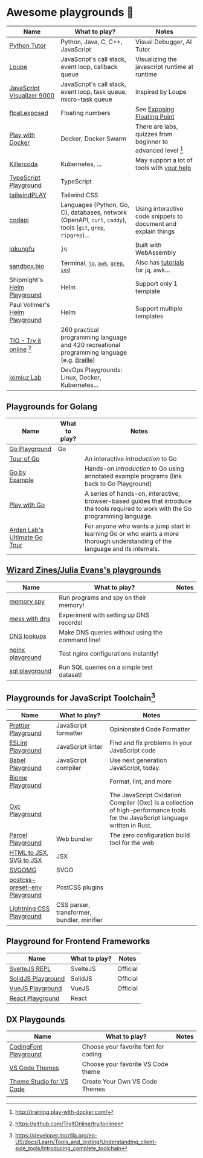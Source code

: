 # Awesome playgrounds 🛝

| Name                                               | What to play?                                                                                                    | Notes                                                          |
| -------------------------------------------------- | ---------------------------------------------------------------------------------------------------------------- | -------------------------------------------------------------- |
| [Python Tutor]                                     | Python, Java, C, C++, JavaScript                                                                                 | Visual Debugger, AI Tutor                                      |
| [Loupe]                                            | JavaScript's call stack, event loop, callback queue                                                              | Visualizing the javascript runtime at runtime                  |
| [JavaScript Visualizer 9000]                       | JavaScript's call stack, event loop, task queue, micro-task queue                                                | Inspired by Loupe                                              |
| [float.exposed]                                    | Floating numbers                                                                                                 | See [Exposing Floating Point]                                  |
| [Play with Docker]                                 | Docker, Docker Swarm                                                                                             | There are labs, quizzes from beginner to advanced level [^1]   |
| [Killercoda]                                       | Kubernetes, ...                                                                                                  | May support a lot of tools with [your help][killercoda-repo]   |
| [TypeScript Playground]                            | TypeScript                                                                                                       |                                                                |
| [tailwindPLAY]                                     | Tailwind CSS                                                                                                     |                                                                |
| [codapi]                                           | Languages (Python, Go, C), databases, network (OpenAPI, `curl`, `caddy`), tools (`git`, `grep`, `ripgrep`)...    | Using interactive code snippets to document and explain things |
| [jqkungfu][jqkungfu]                               | `jq`                                                                                                             | Built with WebAssembly                                         |
| [sandbox.bio]                                      | Terminal, [`jq`][sandbox.bio-jq], [`awk`][sandbox.bio-awk], [`grep`][sandbox.bio-grep], [`sed`][sandbox.bio-sed] | Also has [tutorials][sandbox.bio-tutorials] for jq, awk...     |
| Shipmight's [Helm Playground][shipmight-helm]      | Helm                                                                                                             | Support only 1 template                                        |
| Paul Vollmer's [Helm Playground][paulvollmer-helm] | Helm                                                                                                             | Support multiple templates                                     |
| [TIO - Try it online] [^3]                         | 260 practical programming language and 420 recreational programming language (e.g. [Braille])                    |                                                                |
| [iximiuz Lab]                                      | DevOps Playgrounds: Linux, Docker, Kubernetes...                                                                 |                                                                |

## Playgrounds for Golang

| Name                           | What to play? | Notes                                                                                                                               |
| ------------------------------ | ------------- | ----------------------------------------------------------------------------------------------------------------------------------- |
| [Go Playground]                | Go            |                                                                                                                                     |
| [Tour of Go]                   |               | An interactive _introduction_ to Go                                                                                                 |
| [Go by Example]                |               | Hands-on _introduction_ to Go using annotated example programs (link back to Go Playground)                                         |
| [Play with Go]                 |               | A series of hands-on, interactive, browser-based guides that introduce the tools required to work with the Go programming language. |
| [Ardan Lab's Ultimate Go Tour] |               | For anyone who wants a jump start in learning Go or who wants a more thorough understanding of the language and its internals.      |

## [Wizard Zines/Julia Evans's playgrounds][wizardzines-experiments]

| Name               | What to play?                                    | Notes |
| ------------------ | ------------------------------------------------ | ----- |
| [memory spy]       | Run programs and spy on their memory!            |       |
| [mess with dns]    | Experiment with setting up DNS records!          |       |
| [DNS lookups]      | Make DNS queries without using the command line! |       |
| [nginx playground] | Test nginx configurations instantly!             |       |
| [sql playground]   | Run SQL queries on a simple test dataset!        |       |

## Playgrounds for JavaScript Toolchain[^2]

| Name                            | What to play?                              | Notes                                                                                                                          |
| ------------------------------- | ------------------------------------------ | ------------------------------------------------------------------------------------------------------------------------------ |
| [Prettier Playground]           | JavaScript formatter                       | Opinionated Code Formatter                                                                                                     |
| [ESLint Playground]             | JavaScript linter                          | Find and fix problems in your JavaScript code                                                                                  |
| [Babel Playground]              | JavaScript compiler                        | Use next generation JavaScript, today.                                                                                         |
| [Biome Playground]              |                                            | Format, lint, and more                                                                                                         |
| [Oxc Playground]                |                                            | The JavaScript Oxidation Compiler (Oxc) is a collection of high-performance tools for the JavaScript language written in Rust. |
| [Parcel Playground]             | Web bundler                                | The zero configuration build tool for the web                                                                                  |
| [HTML to JSX], [SVG to JSX]     | JSX                                        |                                                                                                                                |
| [SVGOMG]                        | SVGO                                       |                                                                                                                                |
| [postcss-preset-env Playground] | PostCSS plugins                            |                                                                                                                                |
| [Lightning CSS Playground]      | CSS parser, transformer, bundler, minifier |                                                                                                                                |

## Playground for Frontend Frameworks

| Name                 | What to play? | Notes    |
| -------------------- | ------------- | -------- |
| [SvelteJS REPL]      | SvelteJS      | Official |
| [SolidJS Playground] | SolidJS       | Official |
| [VueJS Playground]   | VueJS         | Official |
| [React Playground]   | React         |          |

## DX Playgounds

| Name                       | What to play?                        | Notes |
| -------------------------- | ------------------------------------ | ----- |
| [CodingFont Playground]    | Choose your favorite font for coding |       |
| [VS Code Themes]           | Choose your favorite VS Code theme   |       |
| [Theme Studio for VS Code] | Create Your Own VS Code Themes       |       |
|                            |                                      |       |

[Prettier Playground]: https://prettier.io/playground/
[ESLint Playground]: https://eslint.org/play/
[Babel Playground]: https://babeljs.io/repl
[Biome Playground]: https://biomejs.dev/playground/
[Oxc Playground]: https://oxc-project.github.io/oxc/playground
[Parcel Playground]: https://repl.parceljs.org
[SVGOMG]: https://jakearchibald.github.io/svgomg/
[HTML to JSX]: https://transform.tools/html-to-jsx
[SVG to JSX]: https://transform.tools/
[postcss-preset-env Playground]: https://preset-env.cssdb.org/playground/
[Lightning CSS Playground]: https://lightningcss.dev/playground
[SvelteJS REPL]: https://svelte.dev/repl/
[SolidJS Playground]: https://playground.solidjs.com/
[VueJS Playground]: https://sfc.vuejs.org/
[React Playground]: https://reactplayground.vercel.app
[Python Tutor]: https://pythontutor.com/
[Loupe]: http://latentflip.com/loupe
[float.exposed]: https://float.exposed
[memory spy]: https://memory-spy.wizardzines.com/
[mess with dns]: https://messwithdns.net/
[DNS lookups]: https://dns-lookup.jvns.ca/
[nginx playground]: https://nginx-playground.wizardzines.com/
[sql playground]: https://sql-playground.wizardzines.com/
[Exposing Floating Point]: https://ciechanow.ski/exposing-floating-point/
[JavaScript Visualizer 9000]: https://www.jsv9000.app/
[Play with Docker]: http://play-with-docker.com/
[Killercoda]: https://killercoda.com/
[TypeScript Playground]: https://www.typescriptlang.org/play
[tailwindPLAY]: https://play.tailwindcss.com/
[Go Playground]: https://go.dev/play/
[Tour of Go]: https://go.dev/tour/
[Ardan Lab's Ultimate Go Tour]: https://tour.ardanlabs.com/
[Go by Example]: https://gobyexample.com/
[Play with Go]: https://play-with-go.dev/
[codapi]: https://codapi.org/showcase/
[killercoda-repo]: https://github.com/killercoda
[jqkungfu]: https://jqkungfu.com/
[sandbox.bio]: https://sandbox.bio/
[sandbox.bio-jq]: https://sandbox.bio/playgrounds/jq
[sandbox.bio-awk]: https://sandbox.bio/playgrounds/awk
[sandbox.bio-grep]: https://sandbox.bio/playgrounds/grep
[sandbox.bio-sed]: https://sandbox.bio/playgrounds/sed
[sandbox.bio-tutorials]: https://sandbox.bio/tutorials
[shipmight-helm]: https://helm-playground.com/
[paulvollmer-helm]: https://paulvollmer.net/helm-playground/
[wizardzines-experiments]: https://wizardzines.com/#experiments
[CodingFont Playground]: https://www.codingfont.com/
[VS Code Themes]: https://vscodethemes.com
[Theme Studio for VS Code]: https://themes.vscode.one/
[TIO - Try it online]: https://tio.run/
[Braille]: https://esolangs.org/wiki/Braille
[iximiuz Lab]: https://labs.iximiuz.com

[^1]: <http://training.play-with-docker.com/>
[^2]: <https://developer.mozilla.org/en-US/docs/Learn/Tools_and_testing/Understanding_client-side_tools/Introducing_complete_toolchain>
[^3]: <https://github.com/TryItOnline/tryitonline>
